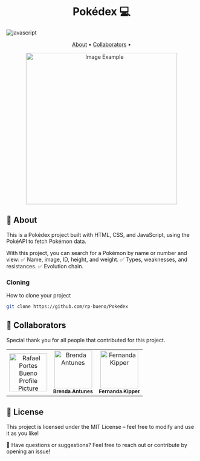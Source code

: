 [JAVASCRIPT__BADGE]: https://img.shields.io/badge/Javascript-000?style=for-the-badge&logo=javascript
[PROJECT__URL]: https://github.com/rp-bueno/Pokedex

<h1 align="center" style="font-weight: bold;">Pokédex 💻</h1>

![javascript][JAVASCRIPT__BADGE]

<p align="center">
 <a href="#about">About</a> • 
  <a href="#colab">Collaborators</a> •
</p>


<p align="center">
    <img src="https://github.com/rp-bueno/Pokedex/issues/1#issue-2967363794" alt="Image Example" width="400px">
</p>

<h2 id="started">📌 About </h2>

This is a Pokédex project built with HTML, CSS, and JavaScript, using the PokéAPI to fetch Pokémon data.

With this project, you can search for a Pokémon by name or number and view:
✅ Name, image, ID, height, and weight.
✅ Types, weaknesses, and resistances.
✅ Evolution chain.


<h3>Cloning</h3>

How to clone your project

```bash
git clone https://github.com/rp-bueno/Pokedex
```

<h2 id="colab">🤝 Collaborators</h2>

Special thank you for all people that contributed for this project.

<table>
  <tr>
    <td align="center">
      <a href="#">
        <img src="https://avatars.githubusercontent.com/u/202191962?v=4" width="100px;" alt="Rafael Portes Bueno Profile Picture"/><br>
        <sub>
          <b></b>
        </sub>
      </a>
    </td>
    <td align="center">
      <a href="#">
        <img src="https://avatars.githubusercontent.com/u/69852246?v=4" width="100px;" alt="Brenda Antunes"/><br>
        <sub>
          <b>Brenda Antunes</b>
        </sub>
      </a>
    </td>
    <td align="center">
      <a href="#">
        <img src="https://avatars.githubusercontent.com/u/61896274?v=4" width="100px;" alt="Fernanda Kipper"/><br>
        <sub>
          <b>Fernanda Kipper</b>
        </sub>
      </a>
    </td>
  </tr>
</table>

<h2 id="license">📜 License</h2>
  This project is licensed under the MIT License – feel free to modify and use it as you like!

📢 Have questions or suggestions? Feel free to reach out or contribute by opening an issue!
